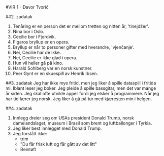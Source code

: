 #VIR 1 - Davor Tvorić

##2. zadatak

1. Tenåring er en person det er mellom tretten og nitten år, 'tinejdžer'.
2. Nina bor i Oslo.
3. Cecilie bor i Fjordvik.
4. Figaros bryllup er en opera.
5. Bryllup er når to personer gifter med hverandre, 'vjenčanje'.
6. Nei, Cecilie har de ikke.
7. Nei, Cecilie er ikke glad i opera.
8. Hun vil heller gå på kino.
9. Harald Sohlberg var en norsk kunstner.
10. Peer Gynt er en skuespill av Henrik Ibsen.

##3. zadatak
Jeg har ikke mye fritid, men jeg liker å spille dataspill i fritida mi. Iblant leser jeg boker. Jeg pleide å spille bassgitar, men det var mange år siden. Jeg skal ofte utvikle apper fordi jeg elsker å programmere. Når jeg har tid lærer jeg norsk. Jeg liker å gå på tur med kjæresten min i helgen.

##4. zadatak

1. Innlegg dreier seg om USAs president Donald Trump, norsk damelandslaget, museum i Brasil som brent og luftballonger i Tyrkia.
2. Jeg liker best innlegget med Donald Trump.
3. Jeg forstått ikke:
    - trim
    - "Du får frisk luft og får gått av det litt"
    - Beintøft